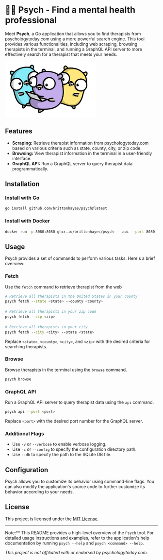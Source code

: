 # 👩‍⚕️ Psych - Find a mental health professional

Meet **Psych**, a Go application that allows you to find therapists from psychologytoday.com using a more powerful search engine. This tool provides various functionalities, including web scraping, browsing therapists in the terminal, and running a GraphQL API server to more effectively search for a therapist that meets your needs.

<img src="https://raw.githubusercontent.com/ashleymcnamara/gophers/master/GOPHER_SHARE.png" alt="drawing" width="300"/>

## Features

- **Scraping:** Retrieve therapist information from psychologytoday.com based on various criteria such as state, county, city, or zip code.
- **Browsing:** View therapist information in the terminal in a user-friendly interface.
- **GraphQL API:** Run a GraphQL server to query therapist data programmatically.

## Installation

### Install with Go

```bash
go install github.com/brittonhayes/psych@latest
```

### Install with Docker

```bash
docker run -p 8080:8080 ghcr.io/brittonhayes/psych -- api --port 8080
```

## Usage

Psych provides a set of commands to perform various tasks. Here's a brief overview:

### Fetch 

Use the `fetch` command to retrieve therapist from the web

```bash
# Retrieve all therapists in the United States in your county
psych fetch --state <state> --county <county>

# Retrieve all therapists in your zip code
psych fetch --zip <zip>

# Retrieve all therapists in your city
psych fetch --city <city> --state <state>
```

Replace `<state>`, `<county>`, `<city>`, and `<zip>` with the desired criteria for searching therapists.

### Browse

Browse therapists in the terminal using the `browse` command.

```bash
psych browse
```

### GraphQL API

Run a GraphQL API server to query therapist data using the `api` command.

```bash
psych api --port <port>
```

Replace `<port>` with the desired port number for the GraphQL server.

### Additional Flags

- Use `-v` or `--verbose` to enable verbose logging.
- Use `-c` or `--config` to specify the configuration directory path.
- Use `--db` to specify the path to the SQLite DB file.

## Configuration

Psych allows you to customize its behavior using command-line flags. You can also modify the application's source code to further customize its behavior according to your needs.

## License

This project is licensed under the [MIT License](LICENSE).

---

Note:** This README provides a high-level overview of the `Psych` tool. For detailed usage instructions and examples, refer to the application's help documentation by running `psych --help` and `psych <command> --help`.

*This project is not affiliated with or endorsed by psychologytoday.com.*